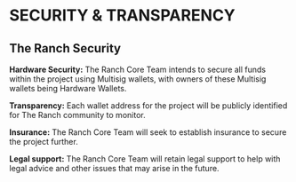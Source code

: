 # SECURITY & TRANSPARENCY

## The Ranch Security

**Hardware Security:** The Ranch Core Team intends to secure all funds within the project using Multisig wallets, with owners of these Multisig wallets being Hardware Wallets.

**Transparency:** Each wallet address for the project will be publicly identified for The Ranch community to monitor.

**Insurance:** The Ranch Core Team will seek to establish insurance to secure the project further.

**Legal support:** The Ranch Core Team will retain legal support to help with legal advice and other issues that may arise in the future.
